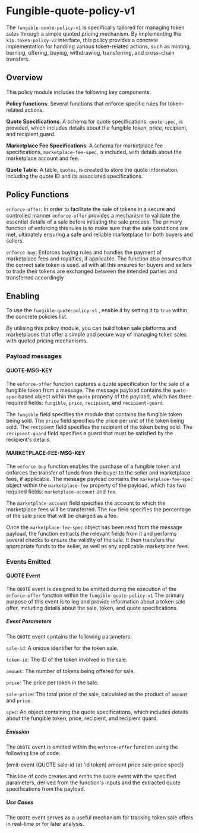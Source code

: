 ﻿
# Fungible-quote-policy-v1

The `fungible-quote-policy-v1` is specifically tailored for managing token sales through a simple quoted pricing mechanism. By implementing the `kip.token-policy-v2` interface, this policy provides a concrete implementation for handling various token-related actions, such as minting, burning, offering, buying, withdrawing, transferring, and cross-chain transfers.

## Overview

  
  This policy module includes the following key components:

  
**Policy functions**: Several functions that enforce specific rules for token-related actions.

**Quote Specifications**: A schema for quote specifications, `quote-spec`, is provided, which includes details about the fungible token, price, recipient, and recipient guard.

**Marketplace Fee Specifications**: A schema for marketplace fee specifications, `marketplace-fee-spec`, is included, with details about the marketplace account and fee.

**Quote Table**: A table, `quotes`, is created to store the quote information, including the quote ID and its associated specifications.

  

## Policy Functions

`enforce-offer`: In order to facilitate the sale of tokens in a secure and controlled manner `enforce-offer` provides a mechanism to validate the essential details of a sale before initiating the sale process. The primary function of enforcing this rules is to make sure that the sale conditions are met, ultimately ensuring a safe and reliable marketplace for both buyers and sellers.

`enforce-buy`: Enforces buying rules and handles the payment of marketplace fees and royalties, if applicable. The function also ensures that the correct sale token is used. all with all this ensures for buyers and sellers to trade their tokens are exchanged between the intended parties and transferred accordingly

  
## Enabling


To use the `fungible-quote-policy-v1` , enable it by setting it to `true` within the concrete policies list.

  

By utilising this policy module, you can build token sale platforms and marketplaces that offer a simple and secure way of managing token sales with quoted pricing mechanisms.

  
### Payload messages

  
#### QUOTE-MSG-KEY

  
The `enforce-offer` function captures a quote specification for the sale of a fungible token from a message. The message payload contains the `quote-spec` based object within the `quote` property of the payload, which has three required fields: `fungible`, `price`, `recipient`, and `recipient-guard`.


The `fungible` field specifies the module that contains the fungible token being sold. The `price` field specifies the price per unit of the token being sold. The `recipient` field specifies the recipient of the token being sold. The `recipient-guard` field specifies a guard that must be satisfied by the recipient's details.

#### MARKETPLACE-FEE-MSG-KEY
  
The `enforce-buy` function enables the purchase of a fungible token and enforces the transfer of funds from the buyer to the seller and marketplace fees, if applicable. The message payload contains the `marketplace-fee-spec` object within the `marketplace-fee` property of the payload, which has two required fields: `marketplace-account` and `fee`.
    
The `marketplace-account` field specifies the account to which the marketplace fees will be transferred. The `fee` field specifies the percentage of the sale price that will be charged as a fee.

Once the `marketplace-fee-spec` object has been read from the message payload, the function extracts the relevant fields from it and performs several checks to ensure the validity of the sale. It then transfers the appropriate funds to the seller, as well as any applicable marketplace fees.


### Events Emitted

  
#### QUOTE Event

  
  
The `QUOTE` event is designed to be emitted during the execution of the `enforce-offer` function within the `fungible-quote-policy-v1` The primary purpose of this event is to log and provide information about a token sale offer, including details about the sale, token, and quote specifications.


##### Event Parameters

The `QUOTE` event contains the following parameters:

  
  
`sale-id`: A unique identifier for the token sale.
  
`token-id`: The ID of the token involved in the sale.
  
`amount`: The number of tokens being offered for sale.

`price`: The price per token in the sale.


`sale-price`: The total price of the sale, calculated as the product of `amount` and `price`.

  

`spec`: An object containing the quote specifications, which includes details about the fungible token, price, recipient, and recipient guard.

  
##### Emission

  
The `QUOTE` event is emitted within the `enforce-offer` function using the following line of code:

(emit-event (QUOTE sale-id (at 'id token) amount price sale-price spec))

This line of code creates and emits the `QUOTE` event with the specified parameters, derived from the function's inputs and the extracted quote specifications from the payload.

  
##### Use Cases

The `QUOTE` event serves as a useful mechanism for tracking token sale offers in real-time or for later analysis. 